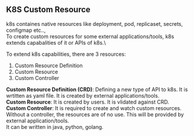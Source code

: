 ## K8S Custom Resource
k8s containes native resources like deployment, pod, replicaset, secrets, configmap etc..,\
To create custom resources for some external applications/tools, k8s extends capabalities of it or APIs of k8s.\

To extend k8s capabilities, there are 3 resources:
1. Custom Resource Definition
2. Custom Resource
3. Custom Controller

**Custom Resource Definition (CRD)**: Defining a new type of API to k8s. It is wrtitten as yaml file. It is created by external applications/tools.\
**Custom Resource**: It is created by users. It is vlidated against CRD.\
**Custom Controller**: It is required to create and watch custom resources. Without a controller, the resources are of no use. This will be provided by external application/tools.\
It can be written in java, python, golang.
